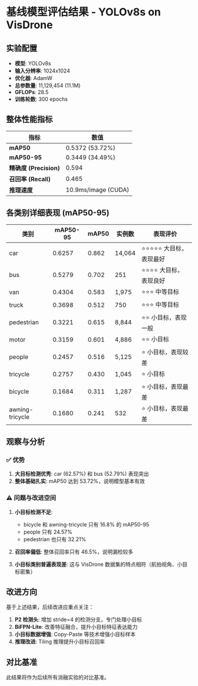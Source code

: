 # 基线模型评估结果 - YOLOv8s on VisDrone

## 实验配置
- **模型**: YOLOv8s
- **输入分辨率**: 1024x1024
- **优化器**: AdamW
- **总参数量**: 11,129,454 (11.1M)
- **GFLOPs**: 28.5
- **训练轮数**: 300 epochs

## 整体性能指标

| 指标 | 数值 |
|------|------|
| **mAP50** | 0.5372 (53.72%) |
| **mAP50-95** | 0.3449 (34.49%) |
| **精确度 (Precision)** | 0.594 |
| **召回率 (Recall)** | 0.465 |
| **推理速度** | 10.9ms/image (CUDA) |

## 各类别详细表现 (mAP50-95)

| 类别 | mAP50-95 | mAP50 | 实例数 | 表现评价 |
|------|----------|-------|--------|----------|
| car | 0.6257 | 0.862 | 14,064 | ⭐⭐⭐⭐⭐ 大目标，表现最好 |
| bus | 0.5279 | 0.702 | 251 | ⭐⭐⭐⭐ 大目标，表现良好 |
| van | 0.4304 | 0.583 | 1,975 | ⭐⭐⭐ 中等目标 |
| truck | 0.3698 | 0.512 | 750 | ⭐⭐⭐ 中等目标 |
| pedestrian | 0.3221 | 0.615 | 8,844 | ⭐⭐ 小目标，表现一般 |
| motor | 0.3159 | 0.601 | 4,886 | ⭐⭐ 小目标 |
| people | 0.2457 | 0.516 | 5,125 | ⭐ 小目标，表现较差 |
| tricycle | 0.2757 | 0.430 | 1,045 | ⭐ 小目标 |
| bicycle | 0.1684 | 0.311 | 1,287 | ⭐ 小目标，表现最差 |
| awning-tricycle | 0.1680 | 0.241 | 532 | ⭐ 小目标，表现最差 |

## 观察与分析

### ✅ 优势
1. **大目标检测优秀**: car (62.57%) 和 bus (52.79%) 表现突出
2. **整体基础扎实**: mAP50 达到 53.72%，说明模型基本有效

### ⚠️ 问题与改进空间
1. **小目标检测不足**: 
   - bicycle 和 awning-tricycle 只有 16.8% 的 mAP50-95
   - people 只有 24.57%
   - pedestrian 也只有 32.21%
   
2. **召回率偏低**: 整体召回率只有 46.5%，说明漏检较多

3. **小目标类别普遍表现差**: 这与 VisDrone 数据集的特点相符（航拍视角、小目标密集）

## 改进方向

基于上述结果，后续改进应重点关注：

1. **P2 检测头**: 增加 stride=4 的检测分支，专门处理小目标
2. **BiFPN-Lite**: 改善特征融合，提升小目标特征表达能力
3. **小目标数据增强**: Copy-Paste 等技术增强小目标样本
4. **推理改进**: Tiling 推理提升小目标召回率

## 对比基准

此结果将作为后续所有消融实验的对比基准。

